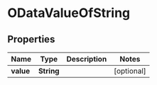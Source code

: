 # ODataValueOfString

## Properties
Name | Type | Description | Notes
------------ | ------------- | ------------- | -------------
**value** | **String** |  |  [optional]
